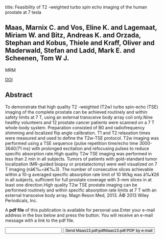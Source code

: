 title: Feasibility of T2 -weighted turbo spin echo imaging of the human prostate at 7 tesla

## Maas, Marnix C. and Vos, Eline K. and Lagemaat, Miriam W. and Bitz, Andreas K. and Orzada, Stephan and Kobus, Thiele and Kraff, Oliver and Maderwald, Stefan and Ladd, Mark E. and Scheenen, Tom W J.
MRM

<a href="https://doi.org/10.1002/mrm.24818">DOI</a>

## Abstract
To demonstrate that high quality T2 -weighted (T2w) turbo spin-echo (TSE) imaging of the complete prostate can be achieved routinely and within safety limits at 7 T, using an external transceive body array coil only.Nine healthy volunteers and 12 prostate cancer patients were scanned on a 7 T whole-body system. Preparation consisted of B0 and radiofrequency shimming and localized flip angle calibration. T1 and T2 relaxation times were measured and used to define the T2w-TSE protocol. T2w imaging was performed using a TSE sequence (pulse repetition time/echo time 3000-3640/71 ms) with prolonged excitation and refocusing pulses to reduce specific absorption rate.High quality T2w TSE imaging was performed in less than 2 min in all subjects. Tumors of patients with gold-standard tumor localization (MR-guided biopsy or prostatectomy) were well visualized on 7 T imaging (nâ€‰=â€‰3). The number of consecutive slices achievable within a 10-g averaged specific absorption rate limit of 10 W/kg was â‰¥28 in all subjects, sufficient for full prostate coverage with 3-mm slices in at least one direction.High quality T2w TSE prostate imaging can be performed routinely and within specific absorption rate limits at 7 T with an external transceive body array. Magn Reson Med, 2013. Â© 2013 Wiley Periodicals, Inc.

A <b>pdf file</b> of this publication is available for personal use.Enter your e-mail address in the box below and press the button. You will receive an e-mail message with a link to the pdf file.
<form action="sender.php">  <input type="text" name="email">  <input type="submit" value="Send Maas13.pdf:pdfMaas13.pdf:PDF by e-mail"></form>